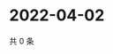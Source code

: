 # 2022-04-02

共 0 条

<!-- BEGIN WEIBO -->
<!-- 最后更新时间 Sat Apr 02 2022 05:14:17 GMT+0800 (China Standard Time) -->

<!-- END WEIBO -->

